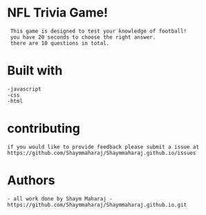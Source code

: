 # NFL Trivia Game!
     This game is designed to test your knowledge of football!
     you have 20 seconds to choose the right answer. 
     there are 10 questions in total.
     
# Built with
    -javascript
    -css
    -html

# contributing
    if you would like to provide feedback please submit a issue at https://github.com/Shaymmaharaj/Shaymmaharaj.github.io/issues

# Authors
    - all work done by Shaym Maharaj - https://github.com/Shaymmaharaj/Shaymmaharaj.github.io.git

